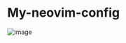 # My-neovim-config
![image](https://github.com/AnakinSkywalkeer/My-neovim-config/assets/125548724/e08651e3-0a37-436c-85aa-fa3c493d4847)

